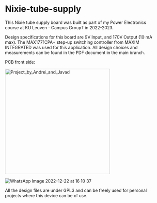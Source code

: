 # Nixie-tube-supply

This Nixie tube supply board was built as part of my Power Electronics course at KU Leuven - Campus GroupT in 2022-2023.

Design specifications for this board are 9V Input, and 170V Output (10 mA max). The MAX1771CPA+ step-up switching controller from MAXIM INTEGRATED was used for this application. All design choices and measurements can be found in the PDF document in the main branch.

PCB front side:

<img width="346" alt="Project_by_Andrei_and_Javad" src="https://github.com/oMORGANAo/Nixie-tube-supply/assets/102095997/fb46246b-66f9-4013-bed2-8c4d4111ab16">

![WhatsApp Image 2022-12-22 at 16 10 37](https://github.com/oMORGANAo/Nixie-tube-supply/assets/102095997/9b1d9c4c-98ec-4363-a8f3-a8158c1d098e)

All the design files are under GPL3 and can be freely used for personal projects where this device can be of use.

